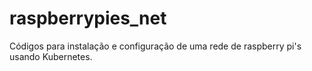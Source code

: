 # raspberrypies_net
Códigos para instalação e configuração de uma rede de raspberry pi's usando Kubernetes. 
